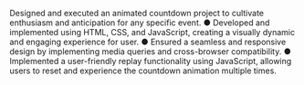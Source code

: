 Designed and executed an animated countdown project to cultivate enthusiasm and anticipation for any specific event.
 ● Developed and implemented using HTML, CSS, and JavaScript, creating a visually dynamic and engaging experience
   for user.
 ● Ensured a seamless and responsive design by implementing media queries and cross-browser compatibility.
 ● Implemented a user-friendly replay functionality using JavaScript, allowing users to reset and experience the
   countdown animation multiple times.
